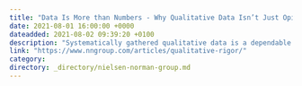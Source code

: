 ```yaml
---
title: "Data Is More than Numbers - Why Qualitative Data Isn’t Just Opinions"
date: 2021-08-01 16:00:00 +0000
dateadded: 2021-08-02 09:39:20 +0100
description: "Systematically gathered qualitative data is a dependable method of understanding what users need, why problems occur, and how to solve them."
link: "https://www.nngroup.com/articles/qualitative-rigor/"
category:
directory: _directory/nielsen-norman-group.md
---
```

